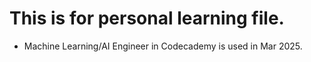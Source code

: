 # This is for personal learning file.
- Machine Learning/AI Engineer in Codecademy is used in Mar 2025.
